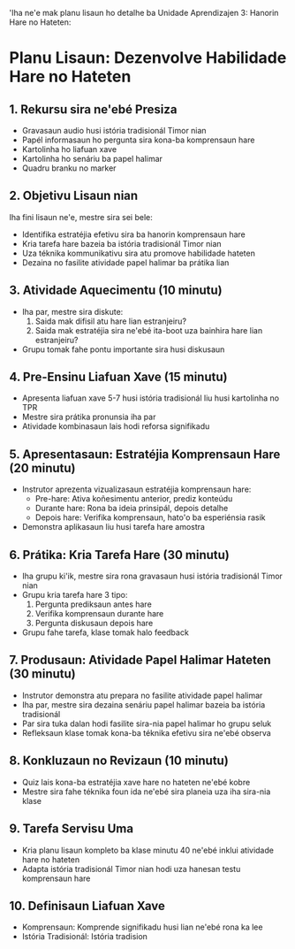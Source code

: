 'Iha ne'e mak planu lisaun ho detalhe ba Unidade Aprendizajen 3: Hanorin Hare no Hateten:

# Planu Lisaun: Dezenvolve Habilidade Hare no Hateten

## 1. Rekursu sira ne'ebé Presiza

- Gravasaun audio husi istória tradisionál Timor nian 
- Papél informasaun ho pergunta sira kona-ba komprensaun hare
- Kartolinha ho liafuan xave 
- Kartolinha ho senáriu ba papel halimar
- Quadru branku no marker

## 2. Objetivu Lisaun nian

Iha fini lisaun ne'e, mestre sira sei bele:
- Identifika estratéjia efetivu sira ba hanorin komprensaun hare
- Kria tarefa hare bazeia ba istória tradisionál Timor nian
- Uza téknika kommunikativu sira atu promove habilidade hateten
- Dezaina no fasilite atividade papel halimar ba prátika lian

## 3. Atividade Aquecimentu (10 minutu)

- Iha par, mestre sira diskute:
  1. Saida mak difisil atu hare lian estranjeiru?
  2. Saida mak estratéjia sira ne'ebé ita-boot uza bainhira hare lian estranjeiru?
- Grupu tomak fahe pontu importante sira husi diskusaun

## 4. Pre-Ensinu Liafuan Xave (15 minutu)

- Apresenta liafuan xave 5-7 husi istória tradisionál liu husi kartolinha no TPR
- Mestre sira prátika pronunsia iha par
- Atividade kombinasaun lais hodi reforsa signifikadu

## 5. Apresentasaun: Estratéjia Komprensaun Hare (20 minutu)

- Instrutor aprezenta vizualizasaun estratéjia komprensaun hare:
  - Pre-hare: Ativa koñesimentu anterior, prediz konteúdu
  - Durante hare: Rona ba ideia prinsipál, depois detalhe
  - Depois hare: Verifika komprensaun, hato'o ba esperiénsia rasik
- Demonstra aplikasaun liu husi tarefa hare amostra

## 6. Prátika: Kria Tarefa Hare (30 minutu)

- Iha grupu ki'ik, mestre sira rona gravasaun husi istória tradisionál Timor nian
- Grupu kria tarefa hare 3 tipo:
  1. Pergunta prediksaun antes hare
  2. Verifika komprensaun durante hare
  3. Pergunta diskusaun depois hare
- Grupu fahe tarefa, klase tomak halo feedback

## 7. Produsaun: Atividade Papel Halimar Hateten (30 minutu)

- Instrutor demonstra atu prepara no fasilite atividade papel halimar
- Iha par, mestre sira dezaina senáriu papel halimar bazeia ba istória tradisionál
- Par sira tuka dalan hodi fasilite sira-nia papel halimar ho grupu seluk
- Refleksaun klase tomak kona-ba téknika efetivu sira ne'ebé observa

## 8. Konkluzaun no Revizaun (10 minutu)

- Quiz lais kona-ba estratéjia xave hare no hateten ne'ebé kobre
- Mestre sira fahe téknika foun ida ne'ebé sira planeia uza iha sira-nia klase

## 9. Tarefa Servisu Uma

- Kria planu lisaun kompleto ba klase minutu 40 ne'ebé inklui atividade hare no hateten
- Adapta istória tradisionál Timor nian hodi uza hanesan testu komprensaun hare

## 10. Definisaun Liafuan Xave

- Komprensaun: Komprende signifikadu husi lian ne'ebé rona ka lee
- Istória Tradisionál: Istória tradision